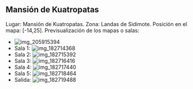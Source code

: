## Mansión de Kuatropatas
Lugar: Mansión de Kuatropatas.
Zona: Landas de Sidimote.
Posición en el mapa: [-14,25].
Previsualización de los mapas o salas:
- ![img_205915394](https://media.discordapp.net/attachments/1115311447145193482/1115348211406753843/205915394.jpg)
- Sala 1: ![img_182714368](https://media.discordapp.net/attachments/1115311447145193482/1115341479569805322/182714368.jpg)
- Sala 2: ![img_182715392](https://media.discordapp.net/attachments/1115311447145193482/1115341482438709348/182715392.jpg)
- Sala 3: ![img_182716416](https://media.discordapp.net/attachments/1115311447145193482/1115341484116426762/182716416.jpg)
- Sala 4: ![img_182717440](https://media.discordapp.net/attachments/1115311447145193482/1115341485882212444/182717440.jpg)
- Sala 5: ![img_182718464](https://media.discordapp.net/attachments/1115311447145193482/1115341488101003374/182718464.jpg)
- Salida: ![img_182719488](https://media.discordapp.net/attachments/1115311447145193482/1115341491661967380/182719488.jpg)
